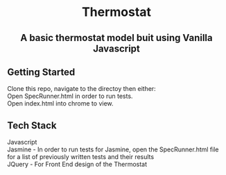  <h1 align="center"> Thermostat </h1>
<h2 align="center"> A basic thermostat model buit using Vanilla Javascript</h2>



<h2 algin="center">Getting Started</h2>

Clone this repo, navigate to the directoy then either: </br>
Open SpecRunner.html in order to run tests. </br>
Open index.html into chrome to view.

<h2 align="centre">Tech Stack</h2>
Javascript </br>
Jasmine - In order to run tests for Jasmine, open the SpecRunner.html file for a list of previously written tests and their results </br>
JQuery - For Front End design of the Thermostat



